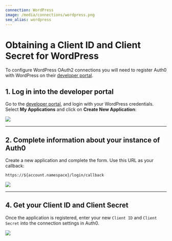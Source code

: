 ```yaml
---
connection: WordPress
image: /media/connections/wordpress.png
seo_alias: wordpress
---
```


# Obtaining a Client ID and Client Secret for WordPress

To configure WordPress OAuth2 connections you will need to register Auth0 with WordPress on their [developer portal](http://developer.wordpress.com/).

## 1. Log in into the developer portal
Go to the [developer portal](http://developer.wordpress.com/), and login with your WordPress credentials. Select __My Applications__ and click on __Create New Application__:

![](/media/articles/connections/social/wordpress/wordpress-devportal-1.png)

---

## 2. Complete information about your instance of Auth0

Create a new application and complete the form. Use this URL as your callback:

	https://${account.namespace}/login/callback

![](/media/articles/connections/social/wordpress/wordpress-devportal-2.png)

---

## 4. Get your Client ID and Client Secret

Once the application is registered, enter your new `Client ID` and `Client Secret` into the connection settings in Auth0.

![](/media/articles/connections/social/wordpress/wordpress-devportal-3.png)
